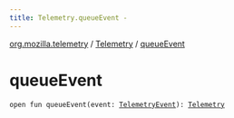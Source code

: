 ```yaml
---
title: Telemetry.queueEvent - 
---
```


[org.mozilla.telemetry](../index.html) / [Telemetry](index.html) / [queueEvent](./queue-event.html)

# queueEvent

`open fun queueEvent(event: `[`TelemetryEvent`](../../org.mozilla.telemetry.event/-telemetry-event/index.html)`): `[`Telemetry`](index.html)